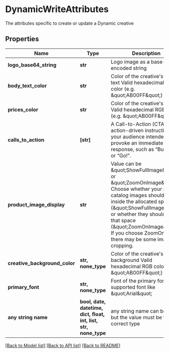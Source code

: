 # DynamicWriteAttributes

The attributes specific to create or update a Dynamic creative

## Properties
Name | Type | Description | Notes
------------ | ------------- | ------------- | -------------
**logo_base64_string** | **str** | Logo image as a base-64 encoded string | 
**body_text_color** | **str** | Color of the creative&#39;s body text  Valid hexadecimal RGB color (e.g. \&quot;AB00FF\&quot;) | 
**prices_color** | **str** | Color of the creative&#39;s prices  Valid hexadecimal RGB color (e.g. \&quot;AB00FF\&quot;) | 
**calls_to_action** | **[str]** | A Call-to-Action (CTA) is an action-driven instruction to your audience intended to provoke an immediate  response, such as “Buy now” or “Go!”. | 
**product_image_display** | **str** | Value can be \&quot;ShowFullImage\&quot; or \&quot;ZoomOnImage\&quot;. Choose whether your product catalog images should fit inside the allocated  space (\&quot;ShowFullImage\&quot;) or whether they should fill that space (\&quot;ZoomOnImage\&quot;). If you choose ZoomOnImage, there may be some  image cropping. | 
**creative_background_color** | **str, none_type** | Color of the creative&#39;s background  Valid hexadecimal RGB color (e.g. \&quot;AB00FF\&quot;) | [optional] 
**primary_font** | **str, none_type** | Font of the primary font  Valid supported font like \&quot;Arial\&quot; | [optional] 
**any string name** | **bool, date, datetime, dict, float, int, list, str, none_type** | any string name can be used but the value must be the correct type | [optional]

[[Back to Model list]](../README.md#documentation-for-models) [[Back to API list]](../README.md#documentation-for-api-endpoints) [[Back to README]](../README.md)


